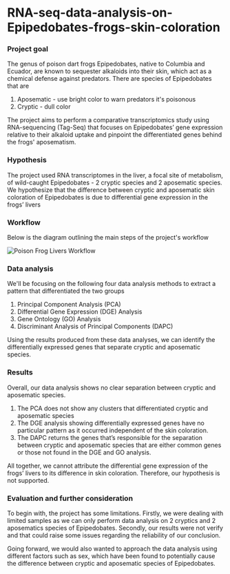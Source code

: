# RNA-seq-data-analysis-on-Epipedobates-frogs-skin-coloration

### Project goal
The genus of poison dart frogs Epipedobates, native to Columbia and Ecuador, are known to sequester alkaloids into their skin, which act as a chemical defense against predators. There are species of Epipedobates that are

1. Aposematic - use bright color to warn predators it's poisonous
2. Cryptic - dull color


The project aims to perform a comparative transcriptomics study using RNA-sequencing (Tag-Seq) that focuses on Epipedobates’ gene expression relative to their alkaloid uptake and pinpoint the differentiated genes behind the frogs' aposematism.


### Hypothesis
The project used RNA transcriptomes in the liver, a focal site of metabolism, of wild-caught Epipedobates - 2 cryptic species and 2 aposematic species. We hypothesize that the difference between cryptic and aposematic skin coloration of Epipedobates is due to differential gene expression in the frogs’ livers
 

### Workflow
Below is the diagram outlining the main steps of the project's workflow

![Poison Frog Livers Workflow](https://user-images.githubusercontent.com/110079224/236591103-d986baa0-d858-4670-b2eb-681416ac4d57.png)


### Data analysis
We'll be focusing on the following four data analysis methods to extract a pattern that differentiated the two groups 

1. Principal Component Analysis (PCA)
2. Differential Gene Expression (DGE) Analysis
3. Gene Ontology (GO) Analysis
4. Discriminant Analysis of Principal Components (DAPC)

Using the results produced from these data analyses, we can identify the differentially expressed genes that separate cryptic and aposematic species. 


### Results
Overall, our data analysis shows no clear separation between cryptic and aposematic species. 

1. The PCA does not show any clusters that differentiated cryptic and aposematic species
2. The DGE analysis showing differentially expressed genes have no particular pattern as it occurred independent of the skin coloration. 
3. The DAPC returns the genes that’s responsible for the separation between cryptic and aposematic species that are either common genes or those not found in the DGE and GO analysis. 

All together, we cannot attribute the differential gene expression of the frogs’ livers to its difference in skin coloration. Therefore, our hypothesis is not supported.


### Evaluation and further consideration
To begin with, the project has some limitations. Firstly, we were dealing with limited samples as we can only perform data analysis on 2 cryptics and 2 aposematics species of Epipedobates. Secondly, our results were not verify and that could raise some issues regarding the reliability of our conclusion.

Going forward, we would also wanted to approach the data analysis using different factors such as sex, which have been found to potentially cause the difference between cryptic and aposematic species of Epipedobates.
